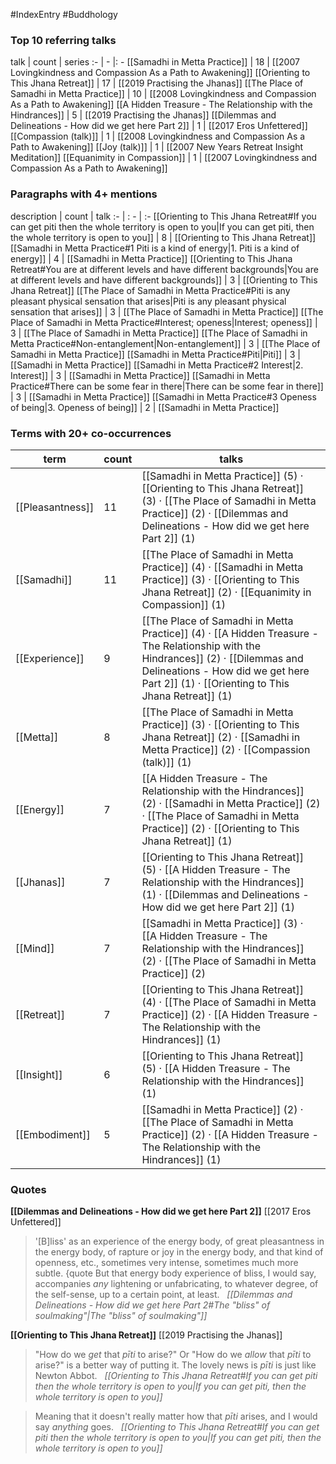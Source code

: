 #IndexEntry #Buddhology

### Top 10 referring talks
talk | count | series
:- | - |: -
[[Samadhi in Metta Practice]] | 18 | [[2007 Lovingkindness and Compassion As a Path to Awakening]]
[[Orienting to This Jhana Retreat]] | 17 | [[2019 Practising the Jhanas]]
[[The Place of Samadhi in Metta Practice]] | 10 | [[2008 Lovingkindness and Compassion As a Path to Awakening]]
[[A Hidden Treasure - The Relationship with the Hindrances]] | 5 | [[2019 Practising the Jhanas]]
[[Dilemmas and Delineations - How did we get here Part 2]] | 1 | [[2017 Eros Unfettered]]
[[Compassion (talk)]] | 1 | [[2008 Lovingkindness and Compassion As a Path to Awakening]]
[[Joy (talk)]] | 1 | [[2007 New Years Retreat Insight Meditation]]
[[Equanimity in Compassion]] | 1 | [[2007 Lovingkindness and Compassion As a Path to Awakening]]

### Paragraphs with 4+ mentions
description | count | talk
:- | : - | :-
[[Orienting to This Jhana Retreat#If you can get piti then the whole territory is open to you\|If you can get piti, then the whole territory is open to you]] | 8 | [[Orienting to This Jhana Retreat]]
[[Samadhi in Metta Practice#1 Piti is a kind of energy\|1. Piti is a kind of energy]] | 4 | [[Samadhi in Metta Practice]]
[[Orienting to This Jhana Retreat#You are at different levels and have different backgrounds\|You are at different levels and have different backgrounds]] | 3 | [[Orienting to This Jhana Retreat]]
[[The Place of Samadhi in Metta Practice#Piti is any pleasant physical sensation that arises\|Piti is any pleasant physical sensation that arises]] | 3 | [[The Place of Samadhi in Metta Practice]]
[[The Place of Samadhi in Metta Practice#Interest; openess\|Interest; openess]] | 3 | [[The Place of Samadhi in Metta Practice]]
[[The Place of Samadhi in Metta Practice#Non-entanglement\|Non-entanglement]] | 3 | [[The Place of Samadhi in Metta Practice]]
[[Samadhi in Metta Practice#Piti\|Piti]] | 3 | [[Samadhi in Metta Practice]]
[[Samadhi in Metta Practice#2 Interest\|2. Interest]] | 3 | [[Samadhi in Metta Practice]]
[[Samadhi in Metta Practice#There can be some fear in there\|There can be some fear in there]] | 3 | [[Samadhi in Metta Practice]]
[[Samadhi in Metta Practice#3 Openess of being\|3. Openess of being]] | 2 | [[Samadhi in Metta Practice]]

### Terms with 20+ co-occurrences
term | count | talks
-|-|-
[[Pleasantness]] | 11 | <span class="counts">[[Samadhi in Metta Practice]] (5) · [[Orienting to This Jhana Retreat]] (3) · [[The Place of Samadhi in Metta Practice]] (2) · [[Dilemmas and Delineations - How did we get here Part 2]] (1)</span> 
[[Samadhi]] | 11 | <span class="counts">[[The Place of Samadhi in Metta Practice]] (4) · [[Samadhi in Metta Practice]] (3) · [[Orienting to This Jhana Retreat]] (2) · [[Equanimity in Compassion]] (1)</span> 
[[Experience]] | 9 | <span class="counts">[[The Place of Samadhi in Metta Practice]] (4) · [[A Hidden Treasure - The Relationship with the Hindrances]] (2) · [[Dilemmas and Delineations - How did we get here Part 2]] (1) · [[Orienting to This Jhana Retreat]] (1)</span> 
[[Metta]] | 8 | <span class="counts">[[The Place of Samadhi in Metta Practice]] (3) · [[Orienting to This Jhana Retreat]] (2) · [[Samadhi in Metta Practice]] (2) · [[Compassion (talk)]] (1)</span> 
[[Energy]] | 7 | <span class="counts">[[A Hidden Treasure - The Relationship with the Hindrances]] (2) · [[Samadhi in Metta Practice]] (2) · [[The Place of Samadhi in Metta Practice]] (2) · [[Orienting to This Jhana Retreat]] (1)</span> 
[[Jhanas]] | 7 | <span class="counts">[[Orienting to This Jhana Retreat]] (5) · [[A Hidden Treasure - The Relationship with the Hindrances]] (1) · [[Dilemmas and Delineations - How did we get here Part 2]] (1)</span> 
[[Mind]] | 7 | <span class="counts">[[Samadhi in Metta Practice]] (3) · [[A Hidden Treasure - The Relationship with the Hindrances]] (2) · [[The Place of Samadhi in Metta Practice]] (2)</span> 
[[Retreat]] | 7 | <span class="counts">[[Orienting to This Jhana Retreat]] (4) · [[The Place of Samadhi in Metta Practice]] (2) · [[A Hidden Treasure - The Relationship with the Hindrances]] (1)</span> 
[[Insight]] | 6 | <span class="counts">[[Orienting to This Jhana Retreat]] (5) · [[A Hidden Treasure - The Relationship with the Hindrances]] (1)</span> 
[[Embodiment]] | 5 | <span class="counts">[[Samadhi in Metta Practice]] (2) · [[The Place of Samadhi in Metta Practice]] (2) · [[A Hidden Treasure - The Relationship with the Hindrances]] (1)</span> 

### Quotes
**[[Dilemmas and Delineations - How did we get here Part 2]]**
<span class="counts">[[2017 Eros Unfettered]]</span>
> '[B]liss' as an experience of the energy body, of great pleasantness in the energy body, of rapture or joy in the energy body, and that kind of openness, etc., sometimes very intense, sometimes much more subtle. {quote But that energy body experience of bliss, I would say, accompanies _any_ lightening or unfabricating, to whatever degree, of the self-sense, up to a certain point, at least. &nbsp;&nbsp;<span class="counts">_[[Dilemmas and Delineations - How did we get here Part 2#The "bliss" of soulmaking"|The "bliss" of soulmaking"]]_</span>

**[[Orienting to This Jhana Retreat]]**
<span class="counts">[[2019 Practising the Jhanas]]</span>
> "How do we _get_ that _pīti_ to arise?" Or "How do we _allow_ that _pīti_ to arise?" is a better way of putting it. The lovely news is _pīti_ is just like Newton Abbot. &nbsp;&nbsp;<span class="counts">_[[Orienting to This Jhana Retreat#If you can get piti then the whole territory is open to you|If you can get piti, then the whole territory is open to you]]_</span>

> Meaning that it doesn't really matter how that _pīti_ arises, and I would say _anything_ goes. &nbsp;&nbsp;<span class="counts">_[[Orienting to This Jhana Retreat#If you can get piti then the whole territory is open to you|If you can get piti, then the whole territory is open to you]]_</span>


